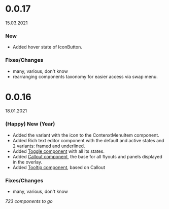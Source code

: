 # 0.0.17
15.03.2021

### New
- Added hover state of IconButton.
### Fixes/Changes
 - many, various, don't know
- rearranging components taxonomy for easier access via swap menu.

# 0.0.16
18.01.2021

### (Happy) New (Year)
- Added the variant with the icon to the ContenxtMenuItem component.
- Added Rich text editor component with the default and active states and 2 variants: framed and underlined.
- Added [Toggle component](https://www.figma.com/file/8pxf2cXhQnRIIZcqZY1Sd7/?node-id=646%3A1) with all its states.
- Added [Callout component](https://www.figma.com/file/8pxf2cXhQnRIIZcqZY1Sd7/Better-Fluent-Web?node-id=801%3A0), the base for all flyouts and panels displayed in the overlay.
- Added [Tooltip component](https://www.figma.com/file/8pxf2cXhQnRIIZcqZY1Sd7/Better-Fluent-Web?node-id=850%3A2781), based on Callout
### Fixes/Changes
 - many, various, don't know
 
*723 components to go*
 

